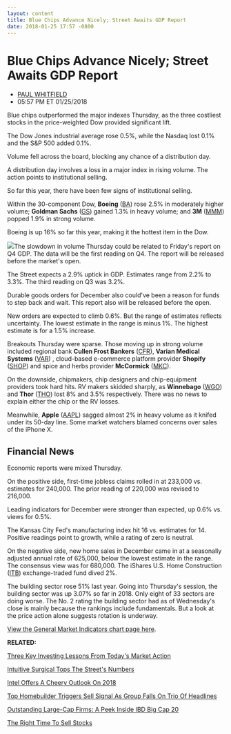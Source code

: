 ```yaml
---
layout: content
title: Blue Chips Advance Nicely; Street Awaits GDP Report
date: 2018-01-25 17:57 -0800
---
```



Blue Chips Advance Nicely; Street Awaits GDP Report
====================================================




* [PAUL WHITFIELD](https://www.investors.com/author/whitfieldp/ "Posts by PAUL WHITFIELD")
* 05:57 PM ET 01/25/2018




Blue chips outperformed the major indexes Thursday, as the three costliest stocks in the price-weighted Dow provided significant lift.




 The Dow Jones industrial average rose 0.5%, while the Nasdaq lost 0.1% and the S&P 500 added 0.1%.


Volume fell across the board, blocking any chance of a distribution day.


A distribution day involves a loss in a major index in rising volume. The action points to institutional selling.


So far this year, there have been few signs of institutional selling.



Within the 30-component Dow, **Boeing** ([BA](https://research.investors.com/quote.aspx?symbol=BA)) rose 2.5% in moderately higher volume; **Goldman Sachs** ([GS](https://research.investors.com/quote.aspx?symbol=GS)) gained 1.3% in heavy volume; and **3M** ([MMM](https://research.investors.com/quote.aspx?symbol=MMM)) popped 1.9% in strong volume.


Boeing is up 16% so far this year, making it the hottest item in the Dow.


![](https://www.investors.com/wp-content/uploads/2018/01/MP012518-233x300.png)The slowdown in volume Thursday could be related to Friday's report on Q4 GDP. The data will be the first reading on Q4. The report will be released before the market's open.


The Street expects a 2.9% uptick in GDP. Estimates range from 2.2% to 3.3%. The third reading on Q3 was 3.2%.


Durable goods orders for December also could've been a reason for funds to step back and wait. This report also will be released before the open.


New orders are expected to climb 0.6%. But the range of estimates reflects uncertainty. The lowest estimate in the range is minus 1%. The highest estimate is for a 1.5% increase.



Breakouts Thursday were sparse. Those moving up in strong volume included regional bank **Cullen Frost Bankers** ([CFR](https://research.investors.com/quote.aspx?symbol=CFR)), **Varian Medical Systems** ([VAR](https://research.investors.com/quote.aspx?symbol=VAR)) , cloud-based e-commerce platform provider **Shopify** ([SHOP](https://research.investors.com/quote.aspx?symbol=SHOP)) and spice and herbs provider **McCormick** ([MKC](https://research.investors.com/quote.aspx?symbol=MKC)).


On the downside, chipmakers, chip designers and chip-equipment providers took hard hits. RV makers skidded sharply, as **Winnebago** ([WGO](https://research.investors.com/quote.aspx?symbol=WGO)) and **Thor** ([THO](https://research.investors.com/quote.aspx?symbol=THO)) lost 8% and 3.5% respectively. There was no news to explain either the chip or the RV losses.


Meanwhile, **Apple** ([AAPL](https://research.investors.com/quote.aspx?symbol=AAPL)) sagged almost 2% in heavy volume as it knifed under its 50-day line. Some market watchers blamed concerns over sales of the iPhone X.


Financial News
--------------


Economic reports were mixed Thursday.


On the positive side, first-time jobless claims rolled in at 233,000 vs. estimates for 240,000. The prior reading of 220,000 was revised to 216,000.


Leading indicators for December were stronger than expected, up 0.6% vs. views for 0.5%.


The Kansas City Fed's manufacturing index hit 16 vs. estimates for 14. Positive readings point to growth, while a rating of zero is neutral.


On the negative side, new home sales in December came in at a seasonally adjusted annual rate of 625,000, below the lowest estimate in the range. The consensus view was for 680,000. The iShares U.S. Home Construction ([ITB](https://research.investors.com/stock-quotes/-ishares-us-home-const-itb.htm)) exchange-traded fund dived 2%.


The building sector rose 51% last year. Going into Thursday's session, the building sector was up 3.07% so far in 2018. Only eight of 33 sectors are doing worse. The No. 2 rating the building sector had as of Wednesday's close is mainly because the rankings include fundamentals. But a look at the price action alone suggests rotation is underway.


[View the General Market Indicators chart page here](https://www.investors.com/wp-content/uploads/2018/01/IBD2501152459GMI.pdf).


**RELATED:**


[Three Key Investing Lessons From Today's Market Action](https://www.investors.com/market-trend/stock-market-today/apple-and-what-else-we-learned-from-todays-wild-ride-sp-500-futures/)


[Intuitive Surgical Tops The Street's Numbers](https://www.investors.com/news/technology/intuitive-surgical-tops-fourth-quarter-sales-earnings-views/)


[Intel Offers A Cheery Outlook On 2018](https://www.investors.com/news/technology/intel-beats-fourth-quarter-sales-earnings-targets/)


 [Top Homebuilder Triggers Sell Signal As Group Falls On Trio Of Headlines](https://www.investors.com/research/ibd-industry-themes/homebuilder-stocks-fall-on-lennar-mortgage-probe-nvr-earnings-new-home-sales/) 


[Outstanding Large-Cap Firms: A Peek Inside IBD Big Cap 20](https://research.investors.com/stock-lists/big-cap-20/)


[The Right Time To Sell Stocks](https://www.investors.com/ibd-university/how-to-sell/)




